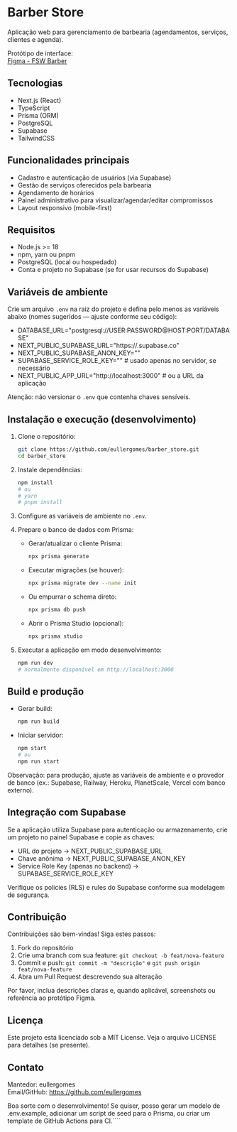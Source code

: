 # Barber Store

Aplicação web para gerenciamento de barbearia (agendamentos, serviços, clientes e agenda).

Protótipo de interface:  
[Figma - FSW Barber](https://www.figma.com/file/TJquYVeL0si5dpXxJNtPkM/FSW-Barber-%5BLive%5D?type=design&node-id=0%3A1&mode=design&t=g9xaSpJL29lajU5D-1)

## Tecnologias
- Next.js (React)
- TypeScript
- Prisma (ORM)
- PostgreSQL
- Supabase
- TailwindCSS

## Funcionalidades principais
- Cadastro e autenticação de usuários (via Supabase)
- Gestão de serviços oferecidos pela barbearia
- Agendamento de horários
- Painel administrativo para visualizar/agendar/editar compromissos
- Layout responsivo (mobile-first)

## Requisitos
- Node.js >= 18
- npm, yarn ou pnpm
- PostgreSQL (local ou hospedado)
- Conta e projeto no Supabase (se for usar recursos do Supabase)

## Variáveis de ambiente
Crie um arquivo `.env` na raiz do projeto e defina pelo menos as variáveis abaixo (nomes sugeridos — ajuste conforme seu código):

- DATABASE_URL="postgresql://USER:PASSWORD@HOST:PORT/DATABASE"
- NEXT_PUBLIC_SUPABASE_URL="https://<your-project>.supabase.co"
- NEXT_PUBLIC_SUPABASE_ANON_KEY="<anon-key>"
- SUPABASE_SERVICE_ROLE_KEY="<service-role-key>"  # usado apenas no servidor, se necessário
- NEXT_PUBLIC_APP_URL="http://localhost:3000"     # ou a URL da aplicação

Atenção: não versionar o `.env` que contenha chaves sensíveis.

## Instalação e execução (desenvolvimento)
1. Clone o repositório:
   ```bash
   git clone https://github.com/eullergomes/barber_store.git
   cd barber_store
   ```

2. Instale dependências:
   ```bash
   npm install
   # ou
   # yarn
   # pnpm install
   ```

3. Configure as variáveis de ambiente no `.env`.

4. Prepare o banco de dados com Prisma:
   - Gerar/atualizar o cliente Prisma:
     ```bash
     npx prisma generate
     ```
   - Executar migrações (se houver):
     ```bash
     npx prisma migrate dev --name init
     ```
   - Ou empurrar o schema direto:
     ```bash
     npx prisma db push
     ```
   - Abrir o Prisma Studio (opcional):
     ```bash
     npx prisma studio
     ```

5. Executar a aplicação em modo desenvolvimento:
   ```bash
   npm run dev
   # normalmente disponível em http://localhost:3000
   ```

## Build e produção
- Gerar build:
  ```bash
  npm run build
  ```
- Iniciar servidor:
  ```bash
  npm start
  # ou
  npm run start
  ```

Observação: para produção, ajuste as variáveis de ambiente e o provedor de banco (ex.: Supabase, Railway, Heroku, PlanetScale, Vercel com banco externo).

## Integração com Supabase
Se a aplicação utiliza Supabase para autenticação ou armazenamento, crie um projeto no painel Supabase e copie as chaves:
- URL do projeto -> NEXT_PUBLIC_SUPABASE_URL
- Chave anônima -> NEXT_PUBLIC_SUPABASE_ANON_KEY
- Service Role Key (apenas no backend) -> SUPABASE_SERVICE_ROLE_KEY

Verifique os policies (RLS) e rules do Supabase conforme sua modelagem de segurança.

## Contribuição
Contribuições são bem-vindas! Siga estes passos:
1. Fork do repositório
2. Crie uma branch com sua feature: `git checkout -b feat/nova-feature`
3. Commit e push: `git commit -m "descrição"` e `git push origin feat/nova-feature`
4. Abra um Pull Request descrevendo sua alteração

Por favor, inclua descrições claras e, quando aplicável, screenshots ou referência ao protótipo Figma.

## Licença
Este projeto está licenciado sob a MIT License. Veja o arquivo LICENSE para detalhes (se presente).

## Contato
Mantedor: eullergomes  
Email/GitHub: https://github.com/eullergomes

Boa sorte com o desenvolvimento! Se quiser, posso gerar um modelo de .env.example, adicionar um script de seed para o Prisma, ou criar um template de GitHub Actions para CI.````
